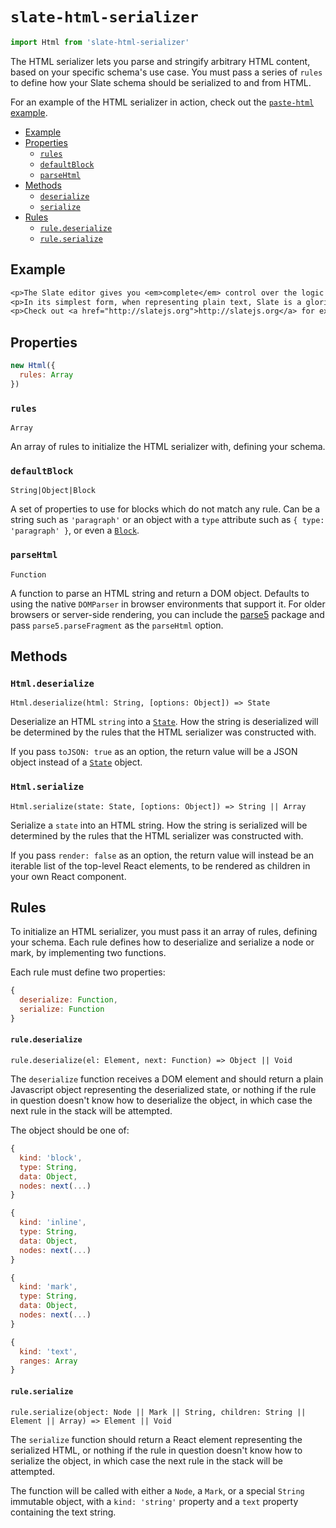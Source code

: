 
# `slate-html-serializer`

```js
import Html from 'slate-html-serializer'
```

The HTML serializer lets you parse and stringify arbitrary HTML content, based on your specific schema's use case. You must pass a series of `rules` to define how your Slate schema should be serialized to and from HTML.

For an example of the HTML serializer in action, check out the [`paste-html` example](../../examples/paste-html).

- [Example](#example)
- [Properties](#properties)
  - [`rules`](#rules)
  - [`defaultBlock`](#defaultblock)
  - [`parseHtml`](#parsehtml)
- [Methods](#methods)
  - [`deserialize`](#deserialize)
  - [`serialize`](#serialize)
- [Rules](#rules)
  - [`rule.deserialize`](#ruledeserialize)
  - [`rule.serialize`](#ruleserialize)


## Example

```txt
<p>The Slate editor gives you <em>complete</em> control over the logic you can add.</p>
<p>In its simplest form, when representing plain text, Slate is a glorified <code>&laquo;textarea&raquo;</code>. But you can augment it to be much more than that.</p>
<p>Check out <a href="http://slatejs.org">http://slatejs.org</a> for examples!</p>
```


## Properties

```js
new Html({
  rules: Array
})
```

### `rules`
`Array`

An array of rules to initialize the HTML serializer with, defining your schema.

### `defaultBlock`
`String|Object|Block`

A set of properties to use for blocks which do not match any rule. Can be a string such as `'paragraph'` or an object with a `type` attribute such as `{ type: 'paragraph' }`, or even a [`Block`](../models/block.md).

### `parseHtml`
`Function`

A function to parse an HTML string and return a DOM object. Defaults to using the native `DOMParser` in browser environments that support it. For older browsers or server-side rendering, you can include the [parse5](https://www.npmjs.com/package/parse5) package and pass `parse5.parseFragment` as the `parseHtml` option.

## Methods

### `Html.deserialize`
`Html.deserialize(html: String, [options: Object]) => State`

Deserialize an HTML `string` into a [`State`](../models/state.md). How the string is deserialized will be determined by the rules that the HTML serializer was constructed with.

If you pass `toJSON: true` as an option, the return value will be a JSON object instead of a [`State`](../models/state.md) object.

### `Html.serialize`
`Html.serialize(state: State, [options: Object]) => String || Array`

Serialize a `state` into an HTML string. How the string is serialized will be determined by the rules that the HTML serializer was constructed with. 

If you pass `render: false` as an option, the return value will instead be an iterable list of the top-level React elements, to be rendered as children in your own React component.


## Rules

To initialize an HTML serializer, you must pass it an array of rules, defining your schema. Each rule defines how to deserialize and serialize a node or mark, by implementing two functions.

Each rule must define two properties:

```js
{
  deserialize: Function,
  serialize: Function
}
```


#### `rule.deserialize`
`rule.deserialize(el: Element, next: Function) => Object || Void`

The `deserialize` function receives a DOM element and should return a plain Javascript object representing the deserialized state, or nothing if the rule in question doesn't know how to deserialize the object, in which case the next rule in the stack will be attempted.

The object should be one of:

```js
{
  kind: 'block',
  type: String,
  data: Object,
  nodes: next(...)
}

{
  kind: 'inline',
  type: String,
  data: Object,
  nodes: next(...)
}

{
  kind: 'mark',
  type: String,
  data: Object,
  nodes: next(...)
}

{
  kind: 'text',
  ranges: Array
}
```


#### `rule.serialize`
`rule.serialize(object: Node || Mark || String, children: String || Element || Array) => Element || Void`

The `serialize` function should return a React element representing the serialized HTML, or nothing if the rule in question doesn't know how to serialize the object, in which case the next rule in the stack will be attempted.

The function will be called with either a `Node`, a `Mark`, or a special `String` immutable object, with a `kind: 'string'` property and a `text` property containing the text string.
